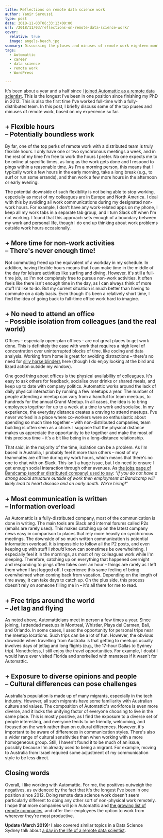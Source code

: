 ```yaml
---
title: Reflections on remote data science work
author: Yanir Seroussi
type: post
date: 2018-11-03T06:33:13+00:00
url: /2018/11/03/reflections-on-remote-data-science-work/
cover:
  relative: true
  image: angels-beach.jpg
summary: Discussing the pluses and minuses of remote work eighteen months after joining Automattic as a data scientist.
tags:
  - Automattic
  - career
  - data science
  - remote work
  - WordPress

---
```

It's been about a year and a half since [I joined Automattic as a remote data scientist][1]. This is the longest I've been in one position since finishing my PhD in 2012. This is also the first time I've worked full-time with a fully-distributed team. In this post, I briefly discuss some of the top pluses and minuses of remote work, based on my experience so far.

## + Flexible hours<br>– Potentially boundless work  

<p class="indent-1">
  By far, one of the top perks of remote work with a distributed team is truly flexible hours. I only have one or two synchronous meetings a week, and in the rest of my time I'm free to work the hours I prefer. No one expects me to be online at specific times, as long as the work gets done and I respond to pings within a reasonable time. As I'm a morning person, this means that I typically work a few hours in the early morning, take a long break (e.g., to surf or run some errands), and then work a few more hours in the afternoon or early evening.
</p>

<p class="indent-1">
    The potential downside of such flexibility is not being able to stop working, especially as most of my colleagues are in Europe and North America. I deal with this by avoiding all work communications during my designated non-work hours. For example, I don't have any work-related apps on my phone, I keep all my work tabs in a separate tab group, and I turn Slack off when I'm not working. I found that this approach sets enough of a boundary between my work and personal life, though I do end up thinking about work problems outside work hours occasionally.
</p>

## + More time for non-work activities<br>– There's never enough time!

<p class="indent-1">
  Not commuting freed up the equivalent of a workday in my schedule. In addition, having flexible hours means that I can make time in the middle of the day for leisure activities like surfing and diving. However, it's still a full-time job, so I'm not completely free to pursue non-work activities. It often feels like there isn't enough time in the day, as I can always think of more stuff I'd like to do. But my current situation is much better than having to commute on a daily basis. Even though it's been a relatively short time, I find the idea of going back to full-time office work hard to imagine.
</p>

## + No need to attend an office<br>– Possible isolation from colleagues (and the real world)

<p class="indent-1">
  Offices &ndash; especially open-plan offices &ndash; are not great places to get work done. This is definitely the case with work that requires a high level of concentration over uninterrupted blocks of time, like coding and data analysis. Working from home is great for avoiding distractions &ndash; there's no need for <a href="https://techcrunch.com/2018/10/17/open-offices-have-driven-panasonic-to-make-horse-blinders-for-humans/">silly horse blinders</a> here (though I do enjoy looking at the bird and lizard action outside my window).
</p> 
  
<p class="indent-1">
    One good thing about offices is the physical availability of colleagues. It's easy to ask others for feedback, socialise over drinks or shared meals, and keep up to date with company politics. Automattic works around the lack of daily physical interaction by running a few meetups a year. The number of people attending a meetup can vary from a handful for team meetups, to hundreds for the annual Grand Meetup. In all cases, the idea is to bring employees together for up to a week at a time to work and socialise. In my experience, the everyday distance creates a craving to attend meetups. I've never worked in a place where co-workers were so enthusiastic about spending so much time together &ndash; with non-distributed companies, team building is often seen as a chore. I suppose that the physical distance makes us appreciate the opportunity to be together and make the most of this precious time &ndash; it's a bit like being in a long-distance relationship.
</p>

<p class="indent-1">
  That said, in the majority of the time, isolation can be a problem. As I'm based in Australia, I probably feel it more than others &ndash; most of my teammates are offline during my work hours, which means that there's no one to chat with on Slack. This isn't a huge issue, but I do need to ensure I get enough social interaction through other avenues. As <a href="https://web.archive.org/web/20160102094215/Bandcamp.com/jobs">the jobs page of Bandcamp (another distributed company) used to say</a>: <i>"If you do not have a strong social structure outside of work then employment at Bandcamp will likely lead to heart disease and an early death. We’re hiring!"</i>
</p>

## + Most communication is written<br>– Information overload

<p class="indent-1">
  As Automattic is a fully-distributed company, most of the communication is done in writing. The main tools are Slack and internal forums called P2s (emails are rarely used). This makes catching up on the latest company news easy in comparison to places that rely more heavily on synchronous meetings. The downside of so much written communication is potential information overload. It is impossible to follow all the P2 posts, and even keeping up with stuff I <i>should</i> know can sometimes be overwhelming. I especially feel it in the mornings, as most of my colleagues work while I'm sleeping. Therefore, catching up on everything that happened overnight and responding to pings often takes over an hour &ndash; things are rarely as I left them when I last logged off. I experience this same feeling of being overwhelmed when coming back from vacation. Depending on the length of time away, it can take days to catch up. On the plus side, this process doesn't rely on someone filling me in &ndash; it's all there for me to read.
</p>

## + Free trips around the world<br>– Jet lag and flying

<p class="indent-1">
  As noted above, Automatticians meet in person a few times a year. Since joining, I attended meetups in Montreal, Whistler, Playa del Carmen, Bali, and Orlando. In some cases, I used the opportunity for personal trips near the meetup locations. Such trips can be a lot of fun. However, the obvious downside when travelling from Australia is that getting to meetups usually involves days of jetlag and long flights (e.g., the 17-hour Dallas to Sydney trip). Nonetheless, I still enjoy the travel opportunities. For example, I doubt I would have ever visited Florida and snorkelled with manatees if it wasn't for Automattic.
</p>

## + Exposure to diverse opinions and people<br>– Cultural differences can pose challenges

<p class="indent-1">
  Australia's population is made up of many migrants, especially in the tech industry. However, all such migrants have some familiarity with Australian culture and values. The composition of Automattic's workforce is even more diverse, and it lacks the unifying factor of everyone choosing to live in the same place. This is mostly positive, as I find the exposure to a diverse set of people interesting, and everyone tends to be friendly, welcoming, and focused on the work rather than on cultural differences. However, it's important to be aware of differences in communication styles. There's also a wider range of cultural sensitivities than when working with a more homogeneous group. Still, I haven't found it to be much of an issue, possibly because I'm already used to being a migrant. For example, moving to Australia from Israel required some adjustment of my communication style to be less direct.
</p>

## Closing words

Overall, I like working with Automattic. For me, the positives outweigh the negatives, as evidenced by the fact that it's the longest I've been in one position since 2012. Doing remote data science work doesn't seem particularly different to doing any other sort of non-physical work remotely. I hope that more companies will join Automattic and <a href="https://github.com/yanirs/established-remote">the growing list of remote companies</a>, and offer their employees the option to work from wherever they're most productive. 

**Update (March 2019):** I also covered similar topics in a Data Science Sydney talk about <a href="https://www.youtube.com/watch?v=5qbVEEtgWcY">a day in the life of a remote data scientist</a>.

 [1]: https://yanirseroussi.com/2017/07/29/my-10-step-path-to-becoming-a-remote-data-scientist-with-automattic/
